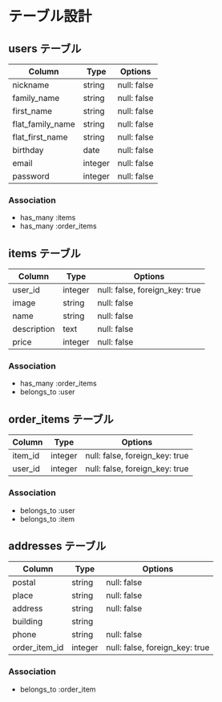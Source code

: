 # テーブル設計

## users テーブル

| Column           | Type       | Options    |
| ---------------- | ---------- | ----------- |
| nickname         | string     | null: false |
| family_name      | string     | null: false |
| first_name       | string     | null: false |
| flat_family_name | string     | null: false |
| flat_first_name  | string     | null: false |
| birthday         | date       | null: false |
| email            | integer    | null: false |
| password         | integer    | null: false | 

### Association
- has_many :items
- has_many :order_items

## items テーブル

| Column      | Type       | Options                        |
| ----------- | ---------- | ------------------------------ |
| user_id     | integer    | null: false, foreign_key: true |
| image       | string     |null: false                     |
| name        | string     | null: false                    |
| description | text       | null: false                    |
| price       | integer    | null: false                    |

### Association

- has_many :order_items
- belongs_to :user

## order_items テーブル

| Column  | Type    | Options                        |
| ------- | ------- | ------------------------------ |
| item_id | integer | null: false, foreign_key: true |
| user_id | integer | null: false, foreign_key: true |

### Association

- belongs_to :user
- belongs_to :item

## addresses テーブル

| Column        | Type    | Options                        |
| ------------- | ------- | ------------------------------ |
|postal         | string  | null: false                    |
| place         | string  | null: false                    |
| address       | string  | null: false                    |
|building       | string  |                                |
| phone         | string  | null: false                    |
| order_item_id | integer | null: false, foreign_key: true |

 ### Association

 - belongs_to :order_item
